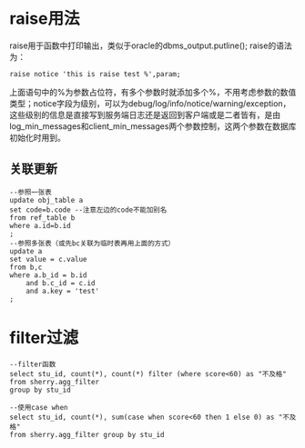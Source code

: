 # raise用法
raise用于函数中打印输出，类似于oracle的dbms_output.putline();
raise的语法为：
```
raise notice 'this is raise test %',param;
```
上面语句中的%为参数占位符，有多个参数时就添加多个%，不用考虑参数的数值类型；notice字段为级别，可以为debug/log/info/notice/warning/exception，这些级别的信息是直接写到服务端日志还是返回到客户端或是二者皆有，是由log_min_messages和client_min_messages两个参数控制，这两个参数在数据库初始化时用到。
## 关联更新
```
--参照一张表
update obj_table a 
set code=b.code --注意左边的code不能加别名
from ref_table b 
where a.id=b.id 
;
--参照多张表（或先bc关联为临时表再用上面的方式）
update a
set value = c.value
from b,c
where a.b_id = b.id
    and b.c_id = c.id
    and a.key = 'test'
;

```
# filter过滤
```
--filter函数
select stu_id, count(*), count(*) filter (where score<60) as "不及格"
from sherry.agg_filter
group by stu_id 

--使用case when
select stu_id, count(*), sum(case when score<60 then 1 else 0) as "不及格"
from sherry.agg_filter group by stu_id
```